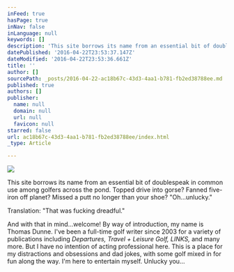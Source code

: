 ```yaml
---
inFeed: true
hasPage: true
inNav: false
inLanguage: null
keywords: []
description: 'This site borrows its name from an essential bit of doublespeak in common use among golfers across the pond. Topped drive into gorse? Fanned five-iron off planet? Missed a putt no longer than your shoe? "Oh...unlucky."'
datePublished: '2016-04-22T23:53:37.147Z'
dateModified: '2016-04-22T23:53:36.661Z'
title: ''
author: []
sourcePath: _posts/2016-04-22-ac18b67c-43d3-4aa1-b781-fb2ed38788ee.md
published: true
authors: []
publisher:
  name: null
  domain: null
  url: null
  favicon: null
starred: false
url: ac18b67c-43d3-4aa1-b781-fb2ed38788ee/index.html
_type: Article

---
```

![](https://the-grid-user-content.s3-us-west-2.amazonaws.com/4776f69a-a8fa-4d03-831c-3f97442d71b0.png)

This site borrows its name from an essential bit of doublespeak in common use among golfers across the pond. Topped drive into gorse? Fanned five-iron off planet? Missed a putt no longer than your shoe? "Oh...unlucky."

Translation: "That was fucking dreadful."

And with that in mind...welcome! By way of introduction, my name is Thomas Dunne. I've been a full-time golf writer since 2003 for a variety of publications including _Departures, Travel + Leisure Golf, LINKS,_ and many more. But I have no intention of acting professional here. This is a place for my distractions and obsessions and dad jokes, with some golf mixed in for fun along the way. I'm here to entertain myself. Unlucky you...